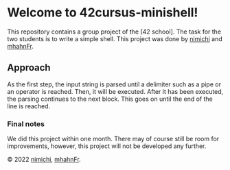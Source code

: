 # Welcome to 42cursus-minishell!
This repository contains a group project of the [42 school]. The task for the
two students is to write a simple shell. This project was done by [nimichi] and
[mhahnFr].

## Approach
As the first step, the input string is parsed until a delimiter such as a pipe
or an operator is reached. Then, it will be executed. After it has been
executed, the parsing continues to the next block. This goes on until the end
of the line is reached.

### Final notes
We did this project within one month. There may of course still be room for
improvements, however, this project will not be developed any further.

© 2022 [nimichi], [mhahnFr].

[mhahnFr]: https://www.github.com/mhahnFr
[nimichi]: https://www.github.com/nimichi
